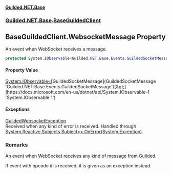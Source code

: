 
#### [Guilded.NET.Base](Guilded_NET_Base 'Guilded_NET_Base')
### [Guilded.NET.Base](Guilded_NET_Base#Guilded_NET_Base 'Guilded.NET.Base').[BaseGuildedClient](BaseGuildedClient 'Guilded.NET.Base.BaseGuildedClient')
## BaseGuildedClient.WebsocketMessage Property
An event when WebSocket receives a message.  
```csharp
protected System.IObservable<Guilded.NET.Base.Events.GuildedSocketMessage> WebsocketMessage { get; }
```

#### Property Value
[System.IObservable&lt;](https://docs.microsoft.com/en-us/dotnet/api/System.IObservable-1 'System.IObservable`1')[GuildedSocketMessage](GuildedSocketMessage 'Guilded.NET.Base.Events.GuildedSocketMessage')[&gt;](https://docs.microsoft.com/en-us/dotnet/api/System.IObservable-1 'System.IObservable`1')

#### Exceptions
[GuildedWebsocketException](GuildedWebsocketException 'Guilded.NET.Base.GuildedWebsocketException')  
Received when any kind of error is received. Handled through [System.Reactive.Subjects.Subject&lt;&gt;.OnError(System.Exception)](https://docs.microsoft.com/en-us/dotnet/api/System.Reactive.Subjects.Subject-1.OnError#System_Reactive_Subjects_Subject_1_OnError_System_Exception_ 'System.Reactive.Subjects.Subject`1.OnError(System.Exception)').
### Remarks
An event when WebSocket receives any kind of message from Guilded.



If event with opcode `8` is received, it is given as an exception instead.
